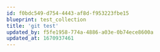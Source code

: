 ```yaml
---
id: f0bdc549-d754-4443-af8d-f953223fbe15
blueprint: test_collection
title: 'git test'
updated_by: f5fe1958-774a-4886-a03e-0b74ece8600a
updated_at: 1670937461
---
```

